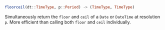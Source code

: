 ```julia
floorceil(dt::TimeType, p::Period) -> (TimeType, TimeType)
```

Simultaneously return the `floor` and `ceil` of a `Date` or `DateTime` at resolution `p`. More efficient than calling both `floor` and `ceil` individually.
